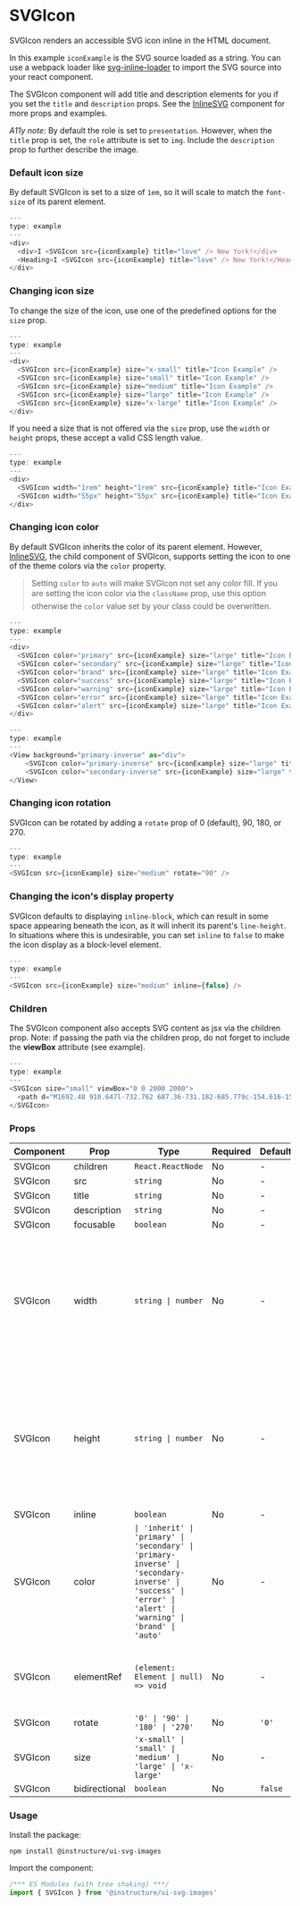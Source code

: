 # SVGIcon


SVGIcon renders an accessible SVG icon inline in the HTML document.

In this example `iconExample` is the SVG source loaded as a string. You can use a webpack
loader like [svg-inline-loader](https://github.com/webpack-contrib/svg-inline-loader) to import
the SVG source into your react component.

The SVGIcon component will add title and description elements for you if you set the `title`
and `description` props. See the [InlineSVG](#InlineSVG) component for more props and
examples.

_A11y note:_ By default the role is set to `presentation`. However, when the `title` prop is set, the `role`
attribute is set to `img`. Include the `description` prop to further describe the image.

### Default icon size

By default SVGIcon is set to a size of `1em`, so it will scale to match the `font-size` of
its parent element.

```js
---
type: example
---
<div>
  <div>I <SVGIcon src={iconExample} title="love" /> New York!</div>
  <Heading>I <SVGIcon src={iconExample} title="love" /> New York!</Heading>
</div>
```

### Changing icon size

To change the size of the icon, use one of the predefined options for the `size` prop.

```js
---
type: example
---
<div>
  <SVGIcon src={iconExample} size="x-small" title="Icon Example" />
  <SVGIcon src={iconExample} size="small" title="Icon Example" />
  <SVGIcon src={iconExample} size="medium" title="Icon Example" />
  <SVGIcon src={iconExample} size="large" title="Icon Example" />
  <SVGIcon src={iconExample} size="x-large" title="Icon Example" />
</div>
```

If you need a size that is not offered via the `size` prop, use the `width` or `height` props, these accept a valid CSS length value.

```js
---
type: example
---
<div>
  <SVGIcon width="1rem" height="1rem" src={iconExample} title="Icon Example" />
  <SVGIcon width="55px" height="55px" src={iconExample} title="Icon Example" />
</div>
```

### Changing icon color

By default SVGIcon inherits the color of its parent element. However,
[InlineSVG](#InlineSVG), the child component of SVGIcon, supports setting
the icon to one of the theme colors via the `color` property.

> Setting `color` to `auto` will make SVGIcon not set
> any color fill. If you are setting the icon color via the `className` prop,
> use this option &#151; otherwise the `color` value set by your class
> could be overwritten.

```js
---
type: example
---
<div>
  <SVGIcon color="primary" src={iconExample} size="large" title="Icon Example" />
  <SVGIcon color="secondary" src={iconExample} size="large" title="Icon Example" />
  <SVGIcon color="brand" src={iconExample} size="large" title="Icon Example" />
  <SVGIcon color="success" src={iconExample} size="large" title="Icon Example" />
  <SVGIcon color="warning" src={iconExample} size="large" title="Icon Example" />
  <SVGIcon color="error" src={iconExample} size="large" title="Icon Example" />
  <SVGIcon color="alert" src={iconExample} size="large" title="Icon Example" />
</div>
```

```js
---
type: example
---
<View background="primary-inverse" as="div">
    <SVGIcon color="primary-inverse" src={iconExample} size="large" title="Icon Example" />
    <SVGIcon color="secondary-inverse" src={iconExample} size="large" title="Icon Example" />
</View>
```

### Changing icon rotation

SVGIcon can be rotated by adding a `rotate` prop of 0 (default), 90, 180, or 270.

```js
---
type: example
---
<SVGIcon src={iconExample} size="medium" rotate="90" />
```

### Changing the icon's display property

SVGIcon defaults to displaying `inline-block`, which can result in some space
appearing beneath the icon, as it will inherit its parent's `line-height`.
In situations where this is undesirable, you can set `inline` to `false` to make
the icon display as a block-level element.

```js
---
type: example
---
<SVGIcon src={iconExample} size="medium" inline={false} />
```

### Children

The SVGIcon component also accepts SVG content as jsx via the children prop. Note: if passing the path via the children prop, do not forget to include the **viewBox** attribute (see example).

```js
---
type: example
---
<SVGIcon size="small" viewBox="0 0 2000 2000">
  <path d="M1692.48 910.647l-732.762 687.36-731.182-685.779c-154.616-156.875-154.616-412.122 0-568.997 74.542-75.558 173.704-117.233 279.304-117.233h.113c105.487 0 204.65 41.675 279.078 117.233l.113.113c74.767 75.783 116.103 176.865 116.103 284.385h112.941c0-107.52 41.224-208.602 116.104-284.498 74.428-75.558 173.59-117.233 279.19-117.233h.113c105.487 0 204.763 41.675 279.19 117.233 154.617 156.875 154.617 412.122 1.695 567.416m78.833-646.701c-95.887-97.355-223.737-150.89-359.718-150.89h-.113c-136.094 0-263.83 53.535-359.604 150.777-37.61 38.061-68.443 80.979-92.16 127.398-23.718-46.42-54.664-89.337-92.16-127.285-95.774-97.355-223.51-150.89-359.605-150.89h-.113c-135.981 0-263.83 53.535-359.83 150.89-197.648 200.696-197.648 526.983 1.694 729.035l810.014 759.868L1771.313 991.4c197.647-200.47 197.647-526.758 0-727.454" stroke="none" strokeWidth="1" fillRule="evenodd"/>
</SVGIcon>
```


### Props

| Component | Prop | Type | Required | Default | Description |
|-----------|------|------|----------|---------|-------------|
| SVGIcon | children | `React.ReactNode` | No | - |  |
| SVGIcon | src | `string` | No | - |  |
| SVGIcon | title | `string` | No | - |  |
| SVGIcon | description | `string` | No | - |  |
| SVGIcon | focusable | `boolean` | No | - |  |
| SVGIcon | width | `string \| number` | No | - | Width of the SVG. Accepts valid CSS unit strings like '1rem' To let the SVG expand to fill its container, use "`auto`" |
| SVGIcon | height | `string \| number` | No | - | Height of the SVG. Accepts valid CSS unit strings like '1rem' To let the SVG expand to fill its container, use "`auto`" |
| SVGIcon | inline | `boolean` | No | - |  |
| SVGIcon | color | `\| 'inherit' \| 'primary' \| 'secondary' \| 'primary-inverse' \| 'secondary-inverse' \| 'success' \| 'error' \| 'alert' \| 'warning' \| 'brand' \| 'auto'` | No | - |  |
| SVGIcon | elementRef | `(element: Element \| null) => void` | No | - | provides a reference to the underlying html root element |
| SVGIcon | rotate | `'0' \| '90' \| '180' \| '270'` | No | `'0'` |  |
| SVGIcon | size | `'x-small' \| 'small' \| 'medium' \| 'large' \| 'x-large'` | No | - |  |
| SVGIcon | bidirectional | `boolean` | No | `false` |  |

### Usage

Install the package:

```shell
npm install @instructure/ui-svg-images
```

Import the component:

```javascript
/*** ES Modules (with tree shaking) ***/
import { SVGIcon } from '@instructure/ui-svg-images'
```

